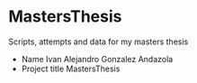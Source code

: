# MastersThesis
Scripts, attempts and data for my masters thesis
- Name 
Ivan Alejandro Gonzalez Andazola
- Project title
MastersThesis
